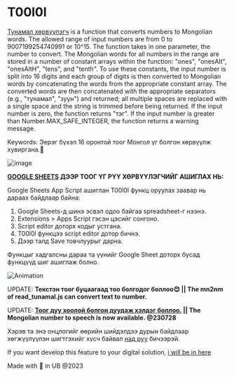 # T00l0l

  [Тунамал хөрвүүлэгч](https://eloquent-bubblegum-02fffa.netlify.app/) is a function that converts numbers to Mongolian words. The allowed range of input numbers are from 0 to 9007199254740991 or 10^15. The function takes in one parameter, the number to convert. The Mongolian words for all numbers in the range are stored in a number of constant arrays within the function: "ones", "onesAlt", "onesAltH", "tens", and "tenth". To use these constants, the input number is split into 16 digits and each group of digits is then converted to Mongolian words by concatenating the words from the appropriate constant array. The converted words are then concatenated with the appropriate separators (e.g., "тунамал", "зуун") and returned; all multiple spaces are replaced with a single space and the string is trimmed before being returned. If the input number is zero, the function returns "тэг". If the input number is greater than Number.MAX_SAFE_INTEGER, the function returns a warning message.



Keywords: Эерэг бүхэл 16 оронтой тоог Монгол үг болгон хөрвүүлж хувиргана.👹

![image](https://user-images.githubusercontent.com/87542210/228274240-a3488110-93c5-42df-8f03-cc6ec19740c8.png)

**[GOOGLE SHEETS](https://docs.google.com/spreadsheets) ДЭЭР ТООГ ҮГ РҮҮ ХӨРВҮҮЛЭГЧИЙГ АШИГЛАХ НЬ:**

Google Sheets App Script ашиглан T00l0l функц оруулах заавар нь дараах байдлаар байна:

1. Google Sheets-д шинэ эсвэл одоо байгаа spreadsheet-г нээнэ.
2. Extensions > Apps Script гэсэн цэсийг сонгоно.
3. Script editor доторх кодыг устгана.
4. T00l0l функцээ script editor дотор бичнэ.
5. Дээр талд Save товчлуурыг дарна.

Функцыг хадгалсны дараа та үүнийг Google Sheet доторх бусад функцүүд шиг ашиглаж болно.

![Animation](https://user-images.githubusercontent.com/87542210/232683486-a12ccf62-b01f-42ea-92c3-5a469737bcca.gif)

UPDATE: **Текстэн тоог буцаагаад тоо болгодог боллоо😊 || The mn2nm of read_tunamal.js can convert text to number.**

UPDATE: **[Тоог дуу хоолой болгон дуудаж хэлдэг боллоо.](https://youtube.com/watch?v=h35j6lBs7SI&feature=share) || The Mongolian number to speech is now available. @230728**

Хэрэв та энэ онцлогийг өөрийн шийдэлдээ дурын байдлаар хөгжүүлүүлэн шигтгэхийг хүсч байвал [над руу](mailto:batz.gg@gmail.com) бичээрэй.

If you want develop this feature to your digital solution, [i will be in here](mailto:batz.gg@gmail.com)

Made with 💝 in UB @2023
